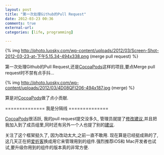 ```yaml
---
layout: post
title: "第一次处理Github的Pull Request"
date: 2012-03-23 00:36
comments: true
external-url: 
categories: [life, programming]

---
```


{% img http://photo.luosky.com/wp-content/uploads/2012/03/Screen-Shot-2012-03-23-at-下午5.15.34-494x338.png (merge pull request) %}

第一次处理Github的Pull Request,还是[CocoaPods][13]这样的项目,要点Merge pull request时不禁有点手抖…

   [13]: https://github.com/CocoaPods/CocoaPods

{% img http://photo.luosky.com/wp-content/uploads/2012/03/4D08QFI206-494x187.jpg (merge) %}


算是对[CocoaPods][16]做了点小贡献.

   [16]: https://github.com/CocoaPods/CocoaPods

============== 我是分隔线 ==============

[CocoaPods][17]很活跃, 我的pull request提交没多久, 管理员就提了[修改建议][18],并且把我加入到了成员组里,同时还有另外一个人也提了别的[建议][18].

   [17]: https://github.com/CocoaPods/CocoaPods
   [18]: https://github.com/CocoaPods/Specs/pull/78#issuecomment-4656168

关注了这个框架挺久了, 因为改动太大,之前一直不敢用. 现在算是已经挺成熟的了,这几天正在把[爱折客][19]换成用它来管理用到的组件.强烈推荐iOS和 Mac开发者也试试,要升级你用到的组件的版本真的非常方便.

   [19]: http://itunes.apple.com/cn/app/id408827748?mt=8#
